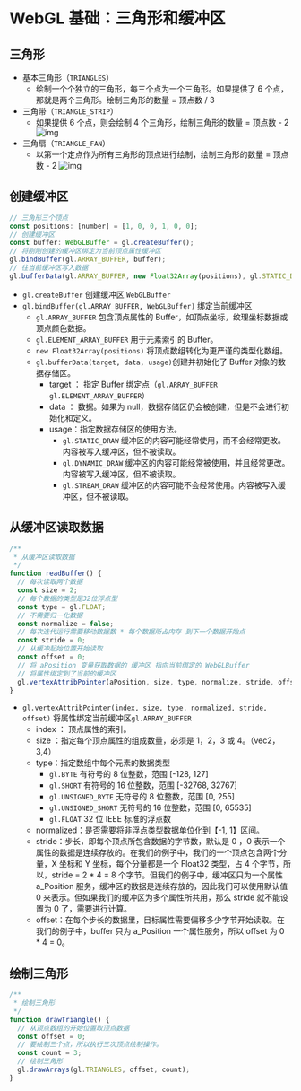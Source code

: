 # WebGL 基础：三角形和缓冲区

## 三角形

- 基本三角形（`TRIANGLES`）
  - 绘制一个个独立的三角形，每三个点为一个三角形。如果提供了 6 个点，那就是两个三角形。绘制三角形的数量 = 顶点数 / 3
- 三角带（`TRIANGLE_STRIP`）
  - 如果提供 6 个点，则会绘制 4 个三角形，绘制三角形的数量 = 顶点数 - 2
    ![img](https://p1-jj.byteimg.com/tos-cn-i-t2oaga2asx/gold-user-assets/2019/1/22/16875b8e51710e48~tplv-t2oaga2asx-zoom-in-crop-mark:3024:0:0:0.awebp)
- 三角扇（`TRIANGLE_FAN`）
  - 以第一个定点作为所有三角形的顶点进行绘制，绘制三角形的数量 = 顶点数 - 2
    ![img](https://p1-jj.byteimg.com/tos-cn-i-t2oaga2asx/gold-user-assets/2018/9/5/165a8dc2bb044266~tplv-t2oaga2asx-zoom-in-crop-mark:3024:0:0:0.awebp)

## 创建缓冲区

```js
// 三角形三个顶点
const positions: [number] = [1, 0, 0, 1, 0, 0];
// 创建缓冲区
const buffer: WebGLBuffer = gl.createBuffer();
// 将刚刚创建的缓冲区绑定为当前顶点属性缓冲区
gl.bindBuffer(gl.ARRAY_BUFFER, buffer);
// 往当前缓冲区写入数据
gl.bufferData(gl.ARRAY_BUFFER, new Float32Array(positions), gl.STATIC_DRAW);
```

- `gl.createBuffer` 创建缓冲区 `WebGLBuffer`
- `gl.bindBuffer(gl.ARRAY_BUFFER, WebGLBuffer)` 绑定当前缓冲区
  - `gl.ARRAY_BUFFER` 包含顶点属性的 Buffer，如顶点坐标，纹理坐标数据或顶点颜色数据。
  - `gl.ELEMENT_ARRAY_BUFFER` 用于元素索引的 Buffer。
  - `new Float32Array(positions)` 将顶点数组转化为更严谨的类型化数组。
  - `gl.bufferData(target, data, usage)`创建并初始化了 Buffer 对象的数据存储区。
    - target ： 指定 Buffer 绑定点（`gl.ARRAY_BUFFER` `gl.ELEMENT_ARRAY_BUFFER`）
    - data ： 数据。如果为 null，数据存储区仍会被创建，但是不会进行初始化和定义。
    - usage：指定数据存储区的使用方法。
      - `gl.STATIC_DRAW` 缓冲区的内容可能经常使用，而不会经常更改。内容被写入缓冲区，但不被读取。
      - `gl.DYNAMIC_DRAW` 缓冲区的内容可能经常被使用，并且经常更改。内容被写入缓冲区，但不被读取。
      - `gl.STREAM_DRAW` 缓冲区的内容可能不会经常使用。内容被写入缓冲区，但不被读取。

## 从缓冲区读取数据

```js
/**
 * 从缓冲区读取数据
 */
function readBuffer() {
  // 每次读取两个数据
  const size = 2;
  // 每个数据的类型是32位浮点型
  const type = gl.FLOAT;
  // 不需要归一化数据
  const normalize = false;
  // 每次迭代运行需要移动数据数 * 每个数据所占内存 到下一个数据开始点
  const stride = 0;
  // 从缓冲起始位置开始读取
  const offset = 0;
  // 将 aPosition 变量获取数据的 缓冲区 指向当前绑定的 WebGLBuffer
  // 将属性绑定到了当前的缓冲区
  gl.vertexAttribPointer(aPosition, size, type, normalize, stride, offset);
}
```

- `gl.vertexAttribPointer(index, size, type, normalized, stride, offset)` 将属性绑定当前缓冲区`gl.ARRAY_BUFFER`
  - index ： 顶点属性的索引。
  - size ：指定每个顶点属性的组成数量，必须是 1，2，3 或 4。（vec2，3,4）
  - type：指定数组中每个元素的数据类型
    - `gl.BYTE` 有符号的 8 位整数，范围 [-128, 127]
    - `gl.SHORT` 有符号的 16 位整数，范围 [-32768, 32767]
    - `gl.UNSIGNED_BYTE` 无符号的 8 位整数，范围 [0, 255]
    - `gl.UNSIGNED_SHORT` 无符号的 16 位整数，范围 [0, 65535]
    - `gl.FLOAT` 32 位 IEEE 标准的浮点数
  - normalized：是否需要将非浮点类型数据单位化到【-1, 1】区间。
  - stride：步长，即每个顶点所包含数据的字节数，默认是 0 ，0 表示一个属性的数据是连续存放的。在我们的例子中，我们的一个顶点包含两个分量，X 坐标和 Y 坐标，每个分量都是一个 Float32 类型，占 4 个字节，所以，stride = 2 \* 4 = 8 个字节。但我们的例子中，缓冲区只为一个属性 a_Position 服务，缓冲区的数据是连续存放的，因此我们可以使用默认值 0 来表示。但如果我们的缓冲区为多个属性所共用，那么 stride 就不能设置为 0 了，需要进行计算。
  - offset：在每个步长的数据里，目标属性需要偏移多少字节开始读取。在我们的例子中，buffer 只为 a_Position 一个属性服务，所以 offset 为 0 \* 4 = 0。

## 绘制三角形

```js
/**
 * 绘制三角形
 */
function drawTriangle() {
  // 从顶点数组的开始位置取顶点数据
  const offset = 0;
  // 要绘制三个点，所以执行三次顶点绘制操作。
  const count = 3;
  // 绘制三角形
  gl.drawArrays(gl.TRIANGLES, offset, count);
}
```
